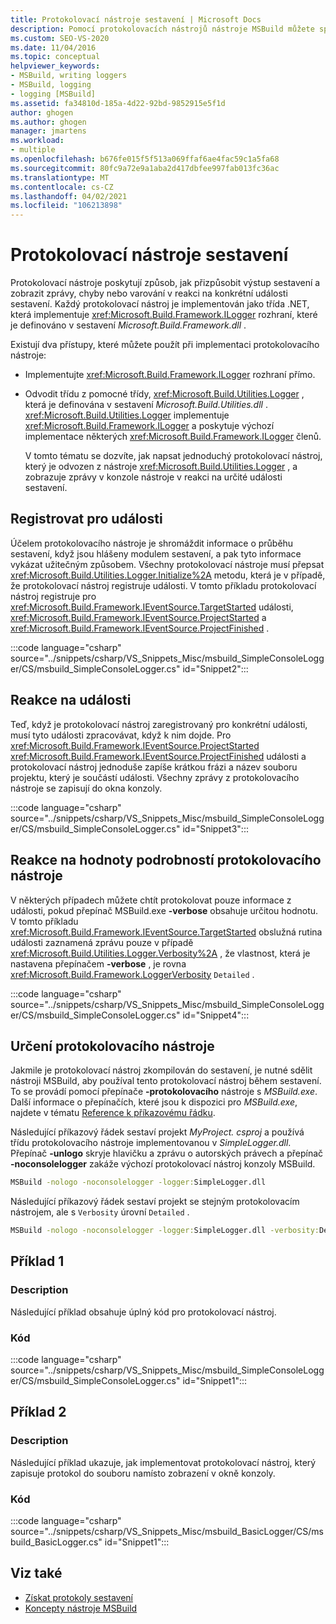 ```yaml
---
title: Protokolovací nástroje sestavení | Microsoft Docs
description: Pomocí protokolovacích nástrojů nástroje MSBuild můžete spravovat a upravovat výstup sestavení a zobrazovat zprávy, chyby nebo varování v reakci na konkrétní události sestavení.
ms.custom: SEO-VS-2020
ms.date: 11/04/2016
ms.topic: conceptual
helpviewer_keywords:
- MSBuild, writing loggers
- MSBuild, logging
- logging [MSBuild]
ms.assetid: fa34810d-185a-4d22-92bd-9852915e5f1d
author: ghogen
ms.author: ghogen
manager: jmartens
ms.workload:
- multiple
ms.openlocfilehash: b676fe015f5f513a069ffaf6ae4fac59c1a5fa68
ms.sourcegitcommit: 80fc9a72e9a1aba2d417dbfee997fab013fc36ac
ms.translationtype: MT
ms.contentlocale: cs-CZ
ms.lasthandoff: 04/02/2021
ms.locfileid: "106213898"
---
```

# <a name="build-loggers"></a>Protokolovací nástroje sestavení

Protokolovací nástroje poskytují způsob, jak přizpůsobit výstup sestavení a zobrazit zprávy, chyby nebo varování v reakci na konkrétní události sestavení. Každý protokolovací nástroj je implementován jako třída .NET, která implementuje <xref:Microsoft.Build.Framework.ILogger> rozhraní, které je definováno v sestavení *Microsoft.Build.Framework.dll* .

Existují dva přístupy, které můžete použít při implementaci protokolovacího nástroje:

- Implementujte <xref:Microsoft.Build.Framework.ILogger> rozhraní přímo.
- Odvodit třídu z pomocné třídy, <xref:Microsoft.Build.Utilities.Logger> , která je definována v sestavení *Microsoft.Build.Utilities.dll* . <xref:Microsoft.Build.Utilities.Logger> implementuje <xref:Microsoft.Build.Framework.ILogger> a poskytuje výchozí implementace některých <xref:Microsoft.Build.Framework.ILogger> členů.

  V tomto tématu se dozvíte, jak napsat jednoduchý protokolovací nástroj, který je odvozen z nástroje <xref:Microsoft.Build.Utilities.Logger> , a zobrazuje zprávy v konzole nástroje v reakci na určité události sestavení.

## <a name="register-for-events"></a>Registrovat pro události

Účelem protokolovacího nástroje je shromáždit informace o průběhu sestavení, když jsou hlášeny modulem sestavení, a pak tyto informace vykázat užitečným způsobem. Všechny protokolovací nástroje musí přepsat <xref:Microsoft.Build.Utilities.Logger.Initialize%2A> metodu, která je v případě, že protokolovací nástroj registruje události. V tomto příkladu protokolovací nástroj registruje pro <xref:Microsoft.Build.Framework.IEventSource.TargetStarted> události, <xref:Microsoft.Build.Framework.IEventSource.ProjectStarted> a <xref:Microsoft.Build.Framework.IEventSource.ProjectFinished> .

:::code language="csharp" source="../snippets/csharp/VS_Snippets_Misc/msbuild_SimpleConsoleLogger/CS/msbuild_SimpleConsoleLogger.cs" id="Snippet2":::

## <a name="respond-to-events"></a>Reakce na události

Teď, když je protokolovací nástroj zaregistrovaný pro konkrétní události, musí tyto události zpracovávat, když k nim dojde. Pro <xref:Microsoft.Build.Framework.IEventSource.ProjectStarted> <xref:Microsoft.Build.Framework.IEventSource.ProjectFinished> události a protokolovací nástroj jednoduše zapíše krátkou frázi a název souboru projektu, který je součástí události. Všechny zprávy z protokolovacího nástroje se zapisují do okna konzoly.

:::code language="csharp" source="../snippets/csharp/VS_Snippets_Misc/msbuild_SimpleConsoleLogger/CS/msbuild_SimpleConsoleLogger.cs" id="Snippet3":::

## <a name="respond-to-logger-verbosity-values"></a>Reakce na hodnoty podrobností protokolovacího nástroje

V některých případech můžete chtít protokolovat pouze informace z události, pokud přepínač MSBuild.exe **-verbose** obsahuje určitou hodnotu. V tomto příkladu <xref:Microsoft.Build.Framework.IEventSource.TargetStarted> obslužná rutina události zaznamená zprávu pouze v případě <xref:Microsoft.Build.Utilities.Logger.Verbosity%2A> , že vlastnost, která je nastavena přepínačem **-verbose** , je rovna <xref:Microsoft.Build.Framework.LoggerVerbosity> `Detailed` .

:::code language="csharp" source="../snippets/csharp/VS_Snippets_Misc/msbuild_SimpleConsoleLogger/CS/msbuild_SimpleConsoleLogger.cs" id="Snippet4":::

## <a name="specify-a-logger"></a>Určení protokolovacího nástroje

Jakmile je protokolovací nástroj zkompilován do sestavení, je nutné sdělit nástroji MSBuild, aby používal tento protokolovací nástroj během sestavení. To se provádí pomocí přepínače **-protokolovacího** nástroje s *MSBuild.exe*. Další informace o přepínačích, které jsou k dispozici pro *MSBuild.exe*, najdete v tématu [Reference k příkazovému řádku](../msbuild/msbuild-command-line-reference.md).

Následující příkazový řádek sestaví projekt *MyProject. csproj* a používá třídu protokolovacího nástroje implementovanou v *SimpleLogger.dll*. Přepínač **-unlogo** skryje hlavičku a zprávu o autorských právech a přepínač **-noconsolelogger** zakáže výchozí protokolovací nástroj konzoly MSBuild.

```cmd
MSBuild -nologo -noconsolelogger -logger:SimpleLogger.dll
```

Následující příkazový řádek sestaví projekt se stejným protokolovacím nástrojem, ale s `Verbosity` úrovní `Detailed` .

```cmd
MSBuild -nologo -noconsolelogger -logger:SimpleLogger.dll -verbosity:Detailed
```

## <a name="example-1"></a>Příklad 1

### <a name="description"></a>Description

Následující příklad obsahuje úplný kód pro protokolovací nástroj.

### <a name="code"></a>Kód

:::code language="csharp" source="../snippets/csharp/VS_Snippets_Misc/msbuild_SimpleConsoleLogger/CS/msbuild_SimpleConsoleLogger.cs" id="Snippet1":::

## <a name="example-2"></a>Příklad 2

### <a name="description"></a>Description

Následující příklad ukazuje, jak implementovat protokolovací nástroj, který zapisuje protokol do souboru namísto zobrazení v okně konzoly.

### <a name="code"></a>Kód

:::code language="csharp" source="../snippets/csharp/VS_Snippets_Misc/msbuild_BasicLogger/CS/msbuild_BasicLogger.cs" id="Snippet1":::

## <a name="see-also"></a>Viz také

- [Získat protokoly sestavení](../msbuild/obtaining-build-logs-with-msbuild.md)
- [Koncepty nástroje MSBuild](../msbuild/msbuild-concepts.md)
